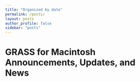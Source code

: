 ```yaml
---
title: "Organized by date"
permalink: /posts/
layout: posts
author_profile: false
sidebar: "posts"
---
```

# GRASS for Macintosh Announcements, Updates, and News
